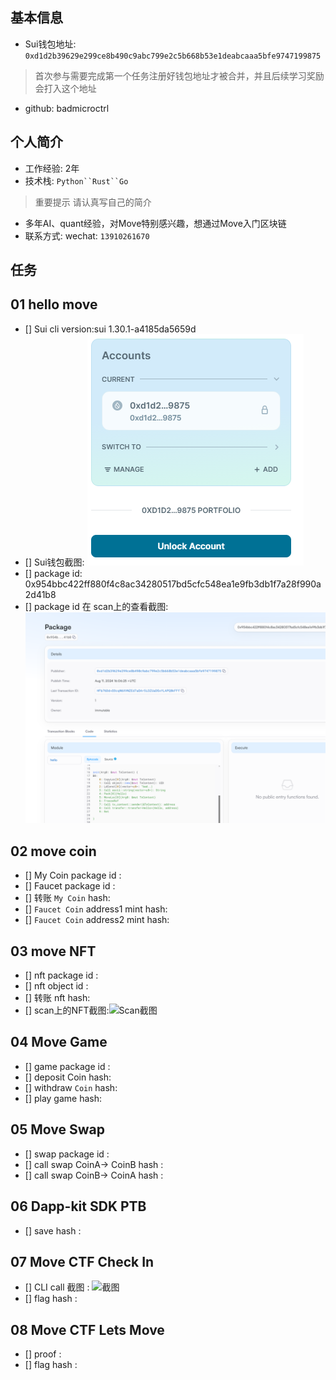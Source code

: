 ## 基本信息
- Sui钱包地址: `0xd1d2b39629e299ce8b490c9abc799e2c5b668b53e1deabcaaa5bfe9747199875 `
> 首次参与需要完成第一个任务注册好钱包地址才被合并，并且后续学习奖励会打入这个地址
- github: badmicroctrl

## 个人简介
- 工作经验: 2年
- 技术栈: `Python``Rust``Go`
> 重要提示 请认真写自己的简介
- 多年AI、quant经验，对Move特别感兴趣，想通过Move入门区块链
- 联系方式: wechat: `13910261670` 

## 任务

##   01 hello move  
- [] Sui cli version:sui 1.30.1-a4185da5659d
- [] Sui钱包截图: ![Sui钱包截图](./images/f764efd7b1b60d759c1cbd7bb8ee26b.png)
- [] package id: 0x954bbc422ff880f4c8ac34280517bd5cfc548ea1e9fb3db1f7a28f990a2d41b8
- [] package id 在 scan上的查看截图:![Scan截图](./images/1723474564312.png)

##   02 move coin
- [] My Coin package id : 
- [] Faucet package id : 
- [] 转账 `My Coin` hash:
- [] `Faucet Coin` address1 mint hash:
- [] `Faucet Coin` address2 mint hash:

##   03 move NFT
- [] nft package id :
- [] nft object id : 
- [] 转账 nft  hash:
- [] scan上的NFT截图:![Scan截图](./images/你的图片地址)

##   04 Move Game
- [] game package id :
- [] deposit Coin hash:
- [] withdraw `Coin` hash:
- [] play game hash:

##   05 Move Swap
- [] swap package id :
- [] call swap CoinA-> CoinB  hash :
- [] call swap CoinB-> CoinA  hash :

##   06 Dapp-kit SDK PTB
- [] save hash :

##   07 Move CTF Check In
- [] CLI call 截图 : ![截图](./images/你的图片地址)
- [] flag hash :

##   08 Move CTF Lets Move
- [] proof : 
- [] flag hash :
